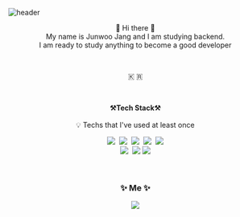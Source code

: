 ![header](https://capsule-render.vercel.app/api?type=waving&color=auto&height=300&section=header&text=JunWoo%20JANG&fontSize=80)

<p align="center">
👋 Hi there 👋  <br>
My name is Junwoo Jang and I am studying backend.<br>
I am ready to study anything to become a good developer<br>
</p><br>

<p align="center">🇰 🇷</p><br>

<p align="center">
    <Strong>⚒️Tech Stack⚒️</Strong><br><br>
    💡 Techs that I've used at least once 
</p>

<p align="center" display="inline-block">
  <img src="https://img.shields.io/badge/Java-007396?style=flat-square&logo=Java&logoColor=white"/></a>&nbsp 
   <img src="https://img.shields.io/badge/C++-00599C?style=flat-square&logo=C%2B%2B&logoColor=white"/></a>&nbsp 
  <img src="https://img.shields.io/badge/Javascript-ffb13b?style=flat-square&logo=javascript&logoColor=white"/></a>&nbsp 
  <img src="https://img.shields.io/badge/css-1572B6?style=flat-square&logo=css3&logoColor=white"/></a>&nbsp 
  <img src="https://img.shields.io/badge/html-E34F26?style=flat-square&logo=html5&logoColor=white">
   <br>
    <img src="https://img.shields.io/badge/SpringBoot-6DB33F?style=flat-square&logo=Spring&logoColor=white"/></a>&nbsp 
    <img src="https://img.shields.io/badge/Spring-6DB33F?style=flat-square&logo=Spring&logoColor=white">
    <img src="https://img.shields.io/badge/mysql-4479A1?style=flat-square&logo=mysql&logoColor=white">
  
</p><br>

<h3 align="center"> ✨ Me ✨ </h3>
<p align="center">
  <a href="mailto:junwoo0909@naver.com"><img src="https://img.shields.io/badge/Gmail-d14836?style=flat-square&logo=Gmail&logoColor=white&link=viliketh1s98@naver.com"/></a>
</p>
<br>
